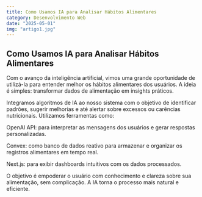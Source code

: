 ```yaml
---
title: Como Usamos IA para Analisar Hábitos Alimentares
category: Desenvolvimento Web
date: "2025-05-01"
img: "artigo1.jpg"
---
```


## Como Usamos IA para Analisar Hábitos Alimentares

Com o avanço da inteligência artificial, vimos uma grande oportunidade de utilizá-la para entender melhor os hábitos alimentares dos usuários. A ideia é simples: transformar dados de alimentação em insights práticos.

Integramos algoritmos de IA ao nosso sistema com o objetivo de identificar padrões, sugerir melhorias e até alertar sobre excessos ou carências nutricionais. Utilizamos ferramentas como:

OpenAI API: para interpretar as mensagens dos usuários e gerar respostas personalizadas.

Convex: como banco de dados reativo para armazenar e organizar os registros alimentares em tempo real.

Next.js: para exibir dashboards intuitivos com os dados processados.

O objetivo é empoderar o usuário com conhecimento e clareza sobre sua alimentação, sem complicação. A IA torna o processo mais natural e eficiente.